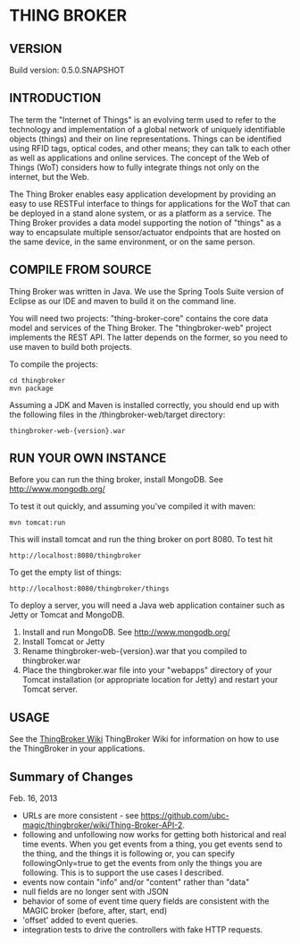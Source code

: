 # THING BROKER


## VERSION

Build version: 0.5.0.SNAPSHOT

## INTRODUCTION

The term the "Internet of Things" is an evolving term used to refer to the technology and implementation of a global network of uniquely identifiable objects (things) and their on line representations. Things can be identified using RFID tags, optical codes, and other means; they can talk to each other as well as applications and online services. The concept of the Web of Things (WoT) considers how to fully integrate things not only on the internet, but the Web.

The Thing Broker enables easy application development by providing an easy to use RESTFul interface to things for applications for the WoT that can be deployed in a stand alone system, or as a platform as a service. The Thing Broker provides a data model supporting the notion of "things" as a way to encapsulate multiple sensor/actuator endpoints that are hosted on the same device, in the same environment, or on the same person.

## COMPILE FROM SOURCE

Thing Broker was written in Java.  We use the Spring Tools Suite version of Eclipse
as our IDE and maven to build it on the command line.

You will need two projects: "thing-broker-core" contains the core data model and services
of the Thing Broker.
The "thingbroker-web" project implements the REST API. The latter depends on the former,
so you need to use maven to build both projects.

To compile the projects:

    cd thingbroker
    mvn package
    
Assuming a JDK and Maven is installed correctly, you should end up with the following files in
the /thingbroker-web/target directory:

    thingbroker-web-{version}.war

## RUN YOUR OWN INSTANCE

Before you can run the thing broker, install MongoDB.  See http://www.mongodb.org/

To test it out quickly, and assuming you've compiled it with maven:

    mvn tomcat:run
    
This will install tomcat and run the thing broker on port 8080.  To test hit

    http://localhost:8080/thingbroker

To get the empty list of things:

    http://localhost:8080/thingbroker/things

To deploy a server, you will need a Java web application container such as Jetty or Tomcat
and MongoDB.

1. Install and run MongoDB.  See http://www.mongodb.org/
2. Install Tomcat or Jetty
3. Rename thingbroker-web-{version}.war that you compiled to thingbroker.war
1. Place the thingbroker.war file into your "webapps" directory of your Tomcat installation (or appropriate location
for Jetty) and restart your Tomcat server.

## USAGE

See the [ThingBroker Wiki](https://github.com/ubc-magic/thingbroker/wiki) ThingBroker Wiki for information on how to use the ThingBroker in your applications.

## Summary of Changes

Feb. 16, 2013
- URLs are more consistent - see
https://github.com/ubc-magic/thingbroker/wiki/Thing-Broker-API-2.
- following and unfollowing now works for getting both historical and
real time events.  When you get events from a thing, you get events
send to the thing, and the things it is following or, you can specify
followingOnly=true to get the events from only the things you are
following.  This is to support the use cases I described.
- events now contain "info" and/or "content" rather than "data"
- null fields are no longer sent with JSON
- behavior of some of  event time query fields are consistent with the MAGIC broker (before, after, start, end)
- 'offset' added to event queries.
- integration tests to drive the controllers with fake HTTP requests.

